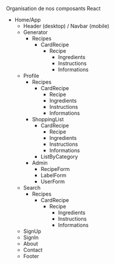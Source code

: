 Organisation de nos composants React 

- Home/App  
  - Header (desktop) / Navbar (mobile)
  - Generator
    - Recipes
      - CardRecipe
        - Recipe
          - Ingredients
          - Instructions
          - Informations
  - Profile
    -  Recipes
       -  CardRecipe
          -  Recipe
            - Ingredients
            - Instructions
            - Informations
    -  ShoppingList
       -  CardRecipe
          -  Recipe
            - Ingredients
            - Instructions
            - Informations
       -  ListByCategory
    -  Admin
       -  RecipeForm
       -  LabelForm
       -  UserForm 
  - Search 
    - Recipes
      - CardRecipe
        - Recipe
          - Ingredients
          - Instructions
          - Informations
  - SignUp
  - SignIn
  - About
  - Contact
  - Footer
